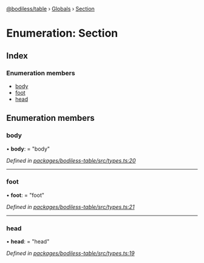 [@bodiless/table](../README.md) › [Globals](../globals.md) › [Section](section.md)

# Enumeration: Section

## Index

### Enumeration members

* [body](section.md#body)
* [foot](section.md#foot)
* [head](section.md#head)

## Enumeration members

###  body

• **body**: = "body"

*Defined in [packages/bodiless-table/src/types.ts:20](https://github.com/johnsonandjohnson/Bodiless-JS/blob/9f88309f/packages/bodiless-table/src/types.ts#L20)*

___

###  foot

• **foot**: = "foot"

*Defined in [packages/bodiless-table/src/types.ts:21](https://github.com/johnsonandjohnson/Bodiless-JS/blob/9f88309f/packages/bodiless-table/src/types.ts#L21)*

___

###  head

• **head**: = "head"

*Defined in [packages/bodiless-table/src/types.ts:19](https://github.com/johnsonandjohnson/Bodiless-JS/blob/9f88309f/packages/bodiless-table/src/types.ts#L19)*
